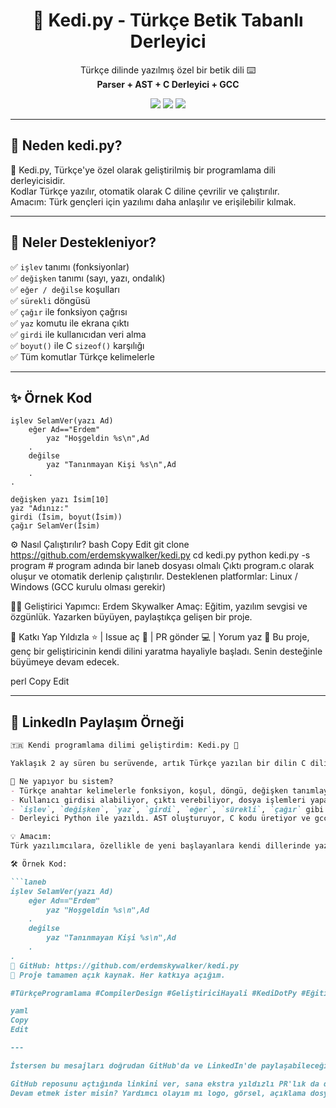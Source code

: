 <h1 align="center">🦁 Kedi.py - Türkçe Betik Tabanlı Derleyici</h1>

<p align="center">
  Türkçe dilinde yazılmış özel bir betik dili ⌨️<br>
  <strong>Parser + AST + C Derleyici + GCC</strong>
</p>

<p align="center">
  <img src="https://img.shields.io/badge/build-passing-brightgreen?style=flat-square">
  <img src="https://img.shields.io/badge/dil-Türkçe-blue?style=flat-square">
  <img src="https://img.shields.io/badge/derleyici-GCC-red?style=flat-square">
</p>

---

## 🎯 Neden kedi.py?

🐾 Kedi.py, Türkçe'ye özel olarak geliştirilmiş bir programlama dili derleyicisidir.  
Kodlar Türkçe yazılır, otomatik olarak C diline çevrilir ve çalıştırılır.  
Amacım: Türk gençleri için yazılımı daha anlaşılır ve erişilebilir kılmak.  

---

## 🔧 Neler Destekleniyor?

✅ `işlev` tanımı (fonksiyonlar)  
✅ `değişken` tanımı (sayı, yazı, ondalık)  
✅ `eğer / değilse` koşulları  
✅ `sürekli` döngüsü  
✅ `çağır` ile fonksiyon çağrısı  
✅ `yaz` komutu ile ekrana çıktı  
✅ `girdi` ile kullanıcıdan veri alma  
✅ `boyut()` ile C `sizeof()` karşılığı  
✅ Tüm komutlar Türkçe kelimelerle

---

## ✨ Örnek Kod

```laneb
işlev SelamVer(yazı Ad)
    eğer Ad=="Erdem"
        yaz "Hoşgeldin %s\n",Ad
    .
    değilse
        yaz "Tanınmayan Kişi %s\n",Ad
    .
.

değişken yazı İsim[10]
yaz "Adınız:"
girdi (İsim, boyut(İsim))
çağır SelamVer(İsim)
```
⚙️ Nasıl Çalıştırılır?
bash
Copy
Edit
git clone https://github.com/erdemskywalker/kedi.py
cd kedi.py
python kedi.py -s program # program adında bir laneb dosyası olmalı
Çıktı program.c olarak oluşur ve otomatik derlenip çalıştırılır.
Desteklenen platformlar: Linux / Windows (GCC kurulu olması gerekir)

👨‍💻 Geliştirici
Yapımcı: Erdem Skywalker
Amaç: Eğitim, yazılım sevgisi ve özgünlük.
Yazarken büyüyen, paylaştıkça gelişen bir proje.

💬 Katkı Yap
Yıldızla ⭐ | Issue aç 🔧 | PR gönder 💻 | Yorum yaz 💬
Bu proje, genç bir geliştiricinin kendi dilini yaratma hayaliyle başladı.
Senin desteğinle büyümeye devam edecek.

perl
Copy
Edit

---

## 📢 LinkedIn Paylaşım Örneği

```markdown
🇹🇷 Kendi programlama dilimi geliştirdim: Kedi.py 🐾

Yaklaşık 2 ay süren bu serüvende, artık Türkçe yazılan bir dilin C diline çevrilip derlenmesini sağlayan bir sistem yazdım.

🎯 Ne yapıyor bu sistem?
- Türkçe anahtar kelimelerle fonksiyon, koşul, döngü, değişken tanımlayabiliyorsunuz.
- Kullanıcı girdisi alabiliyor, çıktı verebiliyor, dosya işlemleri yapabiliyor.
- `işlev`, `değişken`, `yaz`, `girdi`, `eğer`, `sürekli`, `çağır` gibi tamamen Türkçe sözdizimi ile yazılıyor.
- Derleyici Python ile yazıldı. AST oluşturuyor, C kodu üretiyor ve gcc ile çalıştırıyor.

💡 Amacım:
Türk yazılımcılara, özellikle de yeni başlayanlara kendi dillerinde yazılımın nasıl çalıştığını öğretmek ve ilham olmak.

🛠 Örnek Kod:

```laneb
işlev SelamVer(yazı Ad)
    eğer Ad=="Erdem"
        yaz "Hoşgeldin %s\n",Ad
    .
    değilse
        yaz "Tanınmayan Kişi %s\n",Ad
    .
.
🔗 GitHub: https://github.com/erdemskywalker/kedi.py
📌 Proje tamamen açık kaynak. Her katkıya açığım.

#TürkçeProgramlama #CompilerDesign #GeliştiriciHayali #KediDotPy #Eğitim #Kodlama #GençMühendisler #ProgramlamaDili #Yazılım #Derleyici #AST #GCC #C #Python #OpenSource

yaml
Copy
Edit

---

İstersen bu mesajları doğrudan GitHub'da ve LinkedIn'de paylaşabileceğin şekilde hazır `.md` ve `.txt` dosyalarına dönüştürüp sana verebilirim.

GitHub reposunu açtığında linkini ver, sana ekstra yıldızlı PR'lık da destek atayım. ✨  
Devam etmek ister misin? Yardımcı olayım mı logo, görsel, açıklama dosyalarıyla?
